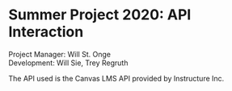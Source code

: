 # Summer Project 2020: API Interaction
Project Manager: Will St. Onge<br>
Development: Will Sie, Trey Regruth

<p>The API used is the Canvas LMS API provided by Instructure Inc.</p>
